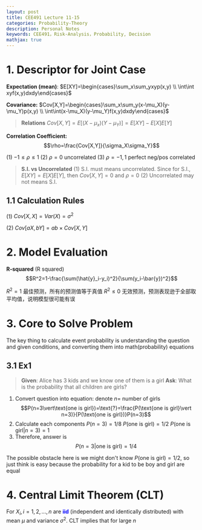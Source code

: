 ```yaml
---
layout: post
title: CEE491 Lecture 11-15
categories: Probability-Theory
description: Personal Notes
keywords: CEE491，Risk-Analysis，Probability, Decision
mathjax: true
---
```


# 1. Descriptor for Joint Case

**Expectation (mean)**: $E[XY]=\begin{cases}\sum_x\sum_yxyp(x,y) \\ \int\int xyf(x,y)dxdy\end{cases}$

**Covariance:** $Cov[X,Y]=\begin{cases}\sum_x\sum_y(x-\mu_X)(y-\mu_Y)p(x,y) \\ \int\int(x-\mu_X)(y-\mu_Y)f(x,y)dxdy\end{cases}$

> **Relations**
$Cov[X,Y] = E[(X-\mu_x)(Y-\mu_Y)] = E[XY]-E[X]E[Y]$

**Correlation Coefficient:** 
$$\rho=\frac{Cov[X,Y]}{\sigma_X\sigma_Y}$$

(1) $-1\leq\rho\leq 1$
(2) $\rho=0$ uncorrelated
(3) $\rho=-1,1$ perfect neg/pos correlated

> **S.I. vs Uncorrelated**
(1) S.I. must means uncorrelated. Since for S.I., $E[XY]=E[X]E[Y]$, then $Cov[X,Y]=0$ and $\rho=0$
(2) Uncorrelated may not means S.I.


## 1.1 Calculation Rules

(1) $Cov[X,X]=Var(X)=\sigma^2$

(2) $Cov[aX,bY]=ab\times Cov[X,Y]$

# 2. Model Evaluation
**R-squared** (R squared)
$$R^2=1-\frac{\sum(\hat{y}_i-y_i)^2}{\sum(y_i-\bar{y})^2}$$

$R^2=1$ 最佳预测，所有的预测值等于真值
$R^2\leq0$ 无效预测，预测表现逊于全部取平均值，说明模型很可能有误

# 3. Core to Solve Problem
The key thing to calculate event probability is understanding the question and given conditions, and converting them into math(probability) equations

## 3.1 Ex1
> **Given**: Alice has 3 kids and we know one of them is a girl
> **Ask**: What is the probability that all children are girls?
1. Convert question into equation: denote $n=$ number of girls
$$P(n=3\vert\text{one is girl})=\text{?}=\frac{P(\text{one is girl}\vert n=3)}{P(\text{one is girl})}P(n=3)$$
2. Calculate each components
$P(n=3)=1/8$
$P(\text{one is girl})=1/2$
$P(\text{one is girl}\vert n=3)=1$
3. Therefore, answer is 
$$P(n=3\vert\text{one is girl})=1/4$$

The possible obstacle here is we might don't know $P(\text{one is girl})=1/2$, so just think is easy because the probability for a kid to be boy and girl are equal



# 4. Central Limit Theorem (CLT)

For $X_i,i=1,2,...,n$ are **<font color=blue>iid</font>** (independent and identically distributed) with mean $\mu$ and variance $\sigma^2$. CLT implies that for large $n$




